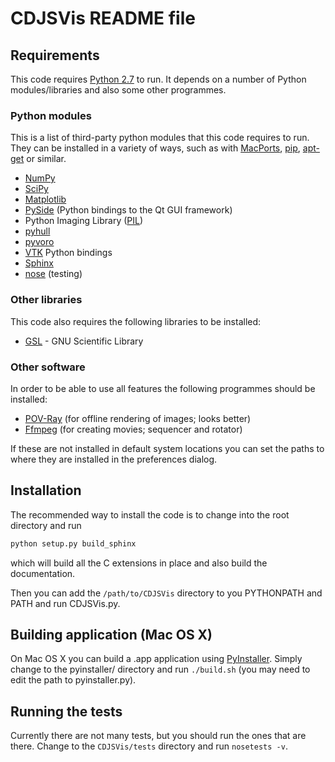 # CDJSVis README file

## Requirements

This code requires [Python 2.7](http://www.python.org/download/releases/2.7/) to run.  It depends on a number of Python modules/libraries and also some other programmes.

### Python modules

This is a list of third-party python modules that this code requires to run.  They can be installed in a variety of ways, such as with [MacPorts](http://www.macports.org/), [pip](https://pypi.python.org/pypi/pip), [apt-get](http://en.wikipedia.org/wiki/Advanced_Packaging_Tool) or similar.

* [NumPy](http://www.numpy.org/)
* [SciPy](http://www.scipy.org/)
* [Matplotlib](http://matplotlib.org/)
* [PySide](https://pypi.python.org/pypi/PySide) (Python bindings to the Qt GUI framework)
* Python Imaging Library ([PIL](http://www.pythonware.com/products/pil/))
* [pyhull](http://pythonhosted.org/pyhull/)
* [pyvoro](https://pypi.python.org/pypi/pyvoro)
* [VTK](http://www.vtk.org/) Python bindings
* [Sphinx](http://sphinx-doc.org/)
* [nose](https://nose.readthedocs.org/en/latest/) (testing)

### Other libraries

This code also requires the following libraries to be installed:

* [GSL](http://www.gnu.org/software/gsl/) - GNU Scientific Library

### Other software

In order to be able to use all features the following programmes should be installed:

*   [POV-Ray](http://www.povray.org/) (for offline rendering of images; looks better)
*   [Ffmpeg](https://www.ffmpeg.org/) (for creating movies; sequencer and rotator)

If these are not installed in default system locations you can set the paths to where they are installed in the preferences dialog.

## Installation

The recommended way to install the code is to change into the root directory and run

```sh
python setup.py build_sphinx
```

which will build all the C extensions in place and also build the documentation.

Then you can add the `/path/to/CDJSVis` directory to you PYTHONPATH and PATH and run CDJSVis.py.

## Building application (Mac OS X)

On Mac OS X you can build a .app application using [PyInstaller](http://www.pyinstaller.org/). Simply change to the pyinstaller/ directory and run `./build.sh` (you may need to edit the path to pyinstaller.py).

## Running the tests

Currently there are not many tests, but you should run the ones that are there. Change to the `CDJSVis/tests` directory and run `nosetests -v`.

